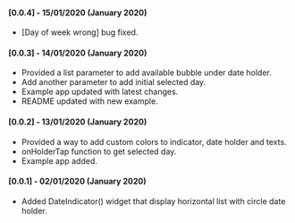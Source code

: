 #### [0.0.4] - 15/01/2020 (January 2020)

- [Day of week wrong] bug fixed.

#### [0.0.3] - 14/01/2020 (January 2020)

- Provided a list parameter to add available bubble under date holder.
- Add another parameter to add initial selected day.
- Example app updated with latest changes.
- README updated with new example.

#### [0.0.2] - 13/01/2020 (January 2020)

- Provided a way to add custom colors to indicator, date holder and texts.
- onHolderTap function to get selected day.
- Example app added.

#### [0.0.1] - 02/01/2020 (January 2020)

- Added DateIndicator() widget that display horizontal list with circle date holder.